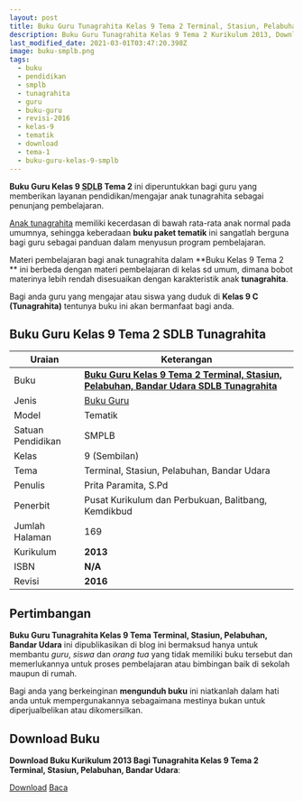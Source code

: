 ```yaml
---
layout: post
title: Buku Guru Tunagrahita Kelas 9 Tema 2 Terminal, Stasiun, Pelabuhan, Bandar Udara
description: Buku Guru Tunagrahita Kelas 9 Tema 2 Kurikulum 2013, Download buku Kelas 9 Tema 2 Terminal, Stasiun, Pelabuhan, Bandar Udara bagi tunagrahita
last_modified_date: 2021-03-01T03:47:20.398Z
image: buku-smplb.png
tags:
  - buku
  - pendidikan
  - smplb
  - tunagrahita
  - guru
  - buku-guru
  - revisi-2016
  - kelas-9
  - tematik
  - download
  - tema-1
  - buku-guru-kelas-9-smplb
---
```


**Buku Guru Kelas 9 <abbr title="Sekolah Dasar Luar Biasa">SDLB</abbr> Tema 2** ini diperuntukkan bagi guru yang memberikan layanan pendidikan/mengajar anak tunagrahita sebagai penunjang pembelajaran.

[Anak tunagrahita](/teori/tunagrahita "Apa itu Tunagrahita") memiliki kecerdasan di bawah rata-rata anak normal pada umumnya, sehingga keberadaan **buku paket tematik** ini sangatlah berguna bagi guru sebagai panduan dalam menyusun program pembelajaran.

Materi pembelajaran bagi anak tunagrahita dalam **Buku Kelas 9 Tema 2 ** ini berbeda dengan materi pembelajaran di kelas sd umum, dimana bobot materinya lebih rendah disesuaikan dengan karakteristik anak **tunagrahita**.

Bagi anda guru yang mengajar atau siswa yang duduk di **Kelas 9 C (Tunagrahita)** tentunya buku ini akan bermanfaat bagi anda.

## Buku Guru Kelas 9 Tema 2 SDLB Tunagrahita  

|Uraian|Keterangan|
| --- | --- |
|Buku|<a href="/bse/buku-guru-tunagrahita-kelas-9-tema-2-terminal" title="Buku Guru Kelas 9 Tema 2 Terminal, Stasiun, Pelabuhan, Bandar Udara SMPLB Tunagrahita"><strong>Buku Guru Kelas 9 Tema 2 Terminal, Stasiun, Pelabuhan, Bandar Udara SDLB Tunagrahita</strong></a>|
|Jenis|<a href="/bse" title="Buku Guru" target="_blank">Buku Guru</a>|
|Model|Tematik|
|Satuan Pendidikan|SMPLB|
|Kelas|9 (Sembilan)|
|Tema|Terminal, Stasiun, Pelabuhan, Bandar Udara|
|Penulis| Prita Paramita, S.Pd|
|Penerbit|Pusat Kurikulum dan Perbukuan, Balitbang, Kemdikbud|
|Jumlah Halaman|169|
|Kurikulum|<strong>2013</strong>|
|ISBN|<strong>N/A</strong>|
|Revisi|<strong>2016</strong>|

## Pertimbangan
**Buku Guru Tunagrahita Kelas 9 Tema Terminal, Stasiun, Pelabuhan, Bandar Udara** ini dipublikasikan di blog ini bermaksud hanya untuk membantu _guru_, _siswa_ dan _orang tua_ yang tidak memiliki buku tersebut dan memerlukannya untuk proses pembelajaran atau bimbingan baik di sekolah maupun di rumah.

Bagi anda yang berkeinginan <b>mengunduh buku</b> ini niatkanlah dalam hati anda untuk mempergunakannya sebagaimana mestinya bukan untuk diperjualbelikan atau dikomersilkan.
  
## Download Buku
**Download Buku Kurikulum 2013 Bagi Tunagrahita Kelas 9 Tema 2 Terminal, Stasiun, Pelabuhan, Bandar Udara**:
<p class="center"><a class="button download" href="https://docs.google.com/uc?export=download&id=1uTkFw_oNvlMaKarEuD2yOAQG8afh9sE_" rel="nofollow" target="_blank" title="Download Buku Guru Tunagrahita Kelas 9 Tema Terminal, Stasiun, Pelabuhan, Bandar Udara">Download</a>
<a class="button demo open-dialog" href="https://drive.google.com/file/d/1uTkFw_oNvlMaKarEuD2yOAQG8afh9sE_/preview" rel="nofollow" target="_blank" title="Download Buku Guru Tunagrahita Kelas 9 Tema Terminal, Stasiun, Pelabuhan, Bandar Udara">Baca</a></p>
